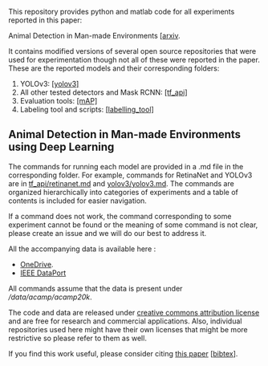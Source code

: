 This repository provides python and matlab code for all experiments reported in this paper:

Animal Detection in Man-made Environments
[[arxiv](https://arxiv.org/abs/1901.04412).

It contains modified versions of several open source repositories that were used for experimentation though not all of these were reported in the paper.
These are the reported models and their corresponding folders:
1. YOLOv3: [[yolov3]](yolov3)
2. All other tested detectors and Mask RCNN: [[tf_api]](tf_api)
3. Evaluation tools: [[mAP]](mAP)
4. Labeling tool and scripts: [[labelling_tool]](labelling_tool)

Animal Detection in Man-made Environments using Deep Learning
-------------------------------------------------------------

The commands for running each model are provided in a .md file in the corresponding folder.
For example, commands for RetinaNet and YOLOv3 are in [tf_api/retinanet.md](tf_api/retinanet.md) and [yolov3/yolov3.md](yolov3/yolov3.md).
The commands are organized hierarchically into categories of experiments and a table of contents is included for easier navigation.

If a command does not work,  the command corresponding to some experiment cannot be found or the meaning of some command is not clear, please create an issue and we will do our best to address it.

All the accompanying data is available here :

 - [OneDrive](https://ualbertaca-my.sharepoint.com/:f:/g/personal/asingh1_ualberta_ca/EtwQsFI1rCRPm8kE7yv1p8IBCBBBh_vT9RYRIqrfDjXTHQ).
 - [IEEE DataPort](http://dx.doi.org/10.21227/ebax-1h44)

All commands assume that the data is present under _/data/acamp/acamp20k_.

The code and data are released under [creative commons attribution license](https://creativecommons.org/licenses/by/4.0/) and are free for research and commercial applications. 
Also, individual repositories used here might have their own licenses that might be more restrictive so please refer to them as well.

If you find this work useful, please consider citing [this paper](https://arxiv.org/abs/1901.04412) [[bibtex](misc/bibtex.txt)].






